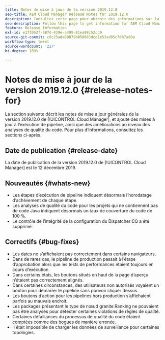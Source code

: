 ```yaml
---
title: Notes de mise à jour de la version 2019.12.0
seo-title: AEM Cloud Manager Release Notes for 2019.12.0
description: Consultez cette page pour obtenir des informations sur la version 2019.12.0 de Cloud Manager.
seo-description: Follow this page to get information for AEM Cloud Manager Release 2019.12.0.
feature: Release Information
exl-id: e173962f-587d-439e-a499-81ea98c52cc9
source-git-commit: c0c25ada09879b850883dcd1e53ad05c7087a80a
workflow-type: tm+mt
source-wordcount: '227'
ht-degree: 100%

---
```


# Notes de mise à jour de la version 2019.12.0 {#release-notes-for}

La section suivante décrit les notes de mise à jour générales de la version 2019.12.0 de [!UICONTROL Cloud Manager], et ajoute des mises à jour à l’exécution de pipeline, ainsi que des améliorations au niveau des analyses de qualité du code.
Pour plus d’informations, consultez les sections ci-après.

## Date de publication {#release-date}

La date de publication de la version 2019.12.0 de [!UICONTROL Cloud Manager] est le 12 décembre 2019.

## Nouveautés {#whats-new}

* Les étapes d’exécution de pipeline indiquent désormais l’horodatage d’achèvement de chaque étape.
* Les analyses de qualité du code pour les projets qui ne contiennent pas de code Java indiquent désormais un taux de couverture du code de 100 %.
* Le contrôle de l’intégrité de la configuration du Dispatcher CQ a été supprimé.

## Correctifs {#bug-fixes}

* Les dates ne s’affichaient pas correctement dans certains navigateurs.
* Dans de rares cas, le pipeline de production passait à l’étape d’approbation alors que les tests de performances étaient toujours en cours d’exécution.
* Dans certains états, les boutons situés en haut de la page d’aperçu n’étaient pas correctement alignés.
* Dans certaines circonstances, des utilisateurs non autorisés voyaient un bouton pour démarrer le pipeline sans pouvoir cliquer dessus.
* Les boutons d’action pour les pipelines hors production s’affichaient parfois au mauvais endroit.
* Les packages présentant le type de nœud granite:Ranking ne pouvaient pas être analysés pour détecter certaines violations de règles de qualité.
* Certaines défaillances du processus de qualité du code étaient comptées comme des bogues de manière erronée.
* Il était impossible de charger les données de surveillance pour certaines topologies.
